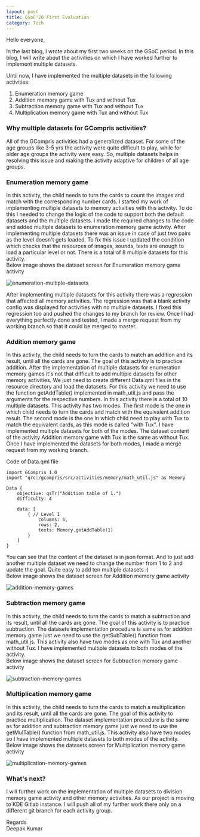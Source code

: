 ```yaml
---
layout: post
title: GSoC'20 First Evaluation
category: Tech
---
```



Hello everyone,

In the last blog, I wrote about my first two weeks on the GSoC period. In this blog, I will write about the activities on which I have worked further to implement multiple datasets.

Until now, I have implemented the multiple datasets in the following activities:

1. Enumeration memory game
2. Addition memory game with Tux and without Tux
3. Subtraction memory game with Tux and without Tux
4. Multiplication memory game with Tux and without Tux

### Why multiple datasets for GCompris activities?

 All of the GCompris activities had a generalized dataset. For some of the age groups like 3-5 yrs the activity were quite difficult to play, while for older age groups the activity were easy. So, multiple datasets helps in resolving this issue and making the activity adaptive for children of all age groups.

### Enumeration memory game

In this activity, the child needs to turn the cards to count the images and match with the corresponding number cards. I started my work of implementing multiple datasets to memory activities with this activity. To do this I needed to change the logic of the code to support both the default datasets and the multiple datasets. I made the required changes to the code and added multiple datasets to enumeration memory game activity. After implementing multiple datasets there was an issue in case of just two pairs as the level doesn't gets loaded. To fix this issue I updated the condition which checks that the resources of images, sounds, texts are enough to load a particular level or not. There is a total of 8 multiple datasets for this activity. <br>
Below image shows the dataset screen for Enumeration memory game activity

![enumeration-multiple-datasets](https://user-images.githubusercontent.com/66898390/86505756-55edd880-bde6-11ea-86e4-88a3d73ff9aa.png)

After implementing multiple datasets for this activity there was a regression that affected all memory activities. The regression was that a blank activity config was displayed for activities with no multiple datasets. I fixed this regression too and pushed the changes to my branch for review. Once I had everything perfectly done and tested, I made a merge request from my working branch so that it could be merged to master. 

### Addition memory game

In this activity, the child needs to turn the cards to match an addition and its result, until all the cards are gone. The goal of this activity is to practice addition. After the implementation of multiple datasets for enumeration memory games it's not that difficult to add multiple datasets for other memory activities. We just need to create different Data.qml files in the resource directory and load the datasets. For this activity we need to use the function getAddTable() implemented in math_util.js and pass the arguments for the respective numbers. In this activity there is a total of 10 multiple datasets. This activity has two modes. The first mode is the one in which child needs to turn the cards and match with the equivalent addition result. The second mode is the one in which child need to play with Tux to match the equivalent cards, as this mode is called "with Tux". I have implemented multiple datasets for both of the modes. The dataset content of the activity Addition memory game with Tux is the same as without Tux. Once I have implemented the datasets for both modes, I made a merge request from my working branch.

Code of Data.qml file 

```
import GCompris 1.0
import "qrc:/gcompris/src/activities/memory/math_util.js" as Memory

Data {
    objective: qsTr("Addition table of 1.")
    difficulty: 4

    data: [
        { // Level 1
            columns: 5,
            rows: 2,
            texts: Memory.getAddTable(1)
        }
    ]
}
```

You can see that the content of the dataset is in json format. And to just add another multiple dataset we need to change the number from 1 to 2 and update the goal. Quite easy to add ten multiple datasets :)<br>
Below image shows the dataset screen for Addition memory game activity

![addition-memory-games](https://user-images.githubusercontent.com/66898390/86506233-25f50400-bdeb-11ea-8e8d-6988a4f397da.png)


### Subtraction memory game

In this activity, the child needs to turn the cards to match a subtraction and its result, until all the cards are gone. The goal of this activity is to practice subtraction. The datasets implementation procedure is same as for addition memory game just we need to use the getSubTable() function from math_util.js. This activity also have two modes as one with Tux and another without Tux. I have implemented multiple datasets to both modes of the activity.<br>
Below image shows the dataset screen for Subtraction memory game activity

![subtraction-memory-games](https://user-images.githubusercontent.com/66898390/86506339-2a6dec80-bdec-11ea-8885-7609f39b8f48.png)

### Multiplication memory game

In this activity, the child needs to turn the cards to match a multiplication and its result, until all the cards are gone. The goal of this activity to practice multiplication. The dataset implementation procedure is the same as for addition and subtraction memory game just we need to use the getMulTable() function from math_util.js. This activity also have two modes so I have implemented multiple datasets to both modes of the activity.<br>
Below image shows the datasets screen for Multiplication memory game activity

![multiplication-memory-games](https://user-images.githubusercontent.com/66898390/86506381-90f30a80-bdec-11ea-8447-65ef69975833.png)


### What's next?

I will further work on the implementation of multiple datasets to division memory game activity and other memory activities. As our project is moving to KDE Gitlab instance. I will push all of my further work there only on a different git branch for each activity group.

Regards<br>
Deepak Kumar



